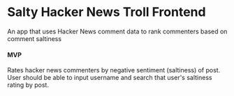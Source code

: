 # Salty Hacker News Troll Frontend

An app that uses Hacker News comment data to rank commenters based on comment saltiness

#### MVP

Rates hacker news commenters by negative sentiment (saltiness) of post. User should be able to input username and search that user's
saltiness rating by post.
